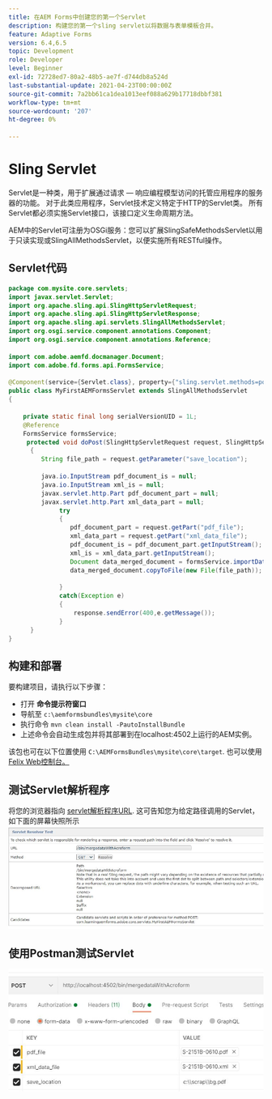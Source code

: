 ```yaml
---
title: 在AEM Forms中创建您的第一个Servlet
description: 构建您的第一个sling servlet以将数据与表单模板合并。
feature: Adaptive Forms
version: 6.4,6.5
topic: Development
role: Developer
level: Beginner
exl-id: 72728ed7-80a2-48b5-ae7f-d744db8a524d
last-substantial-update: 2021-04-23T00:00:00Z
source-git-commit: 7a2bb61ca1dea1013eef088a629b17718dbbf381
workflow-type: tm+mt
source-wordcount: '207'
ht-degree: 0%

---
```


# Sling Servlet

Servlet是一种类，用于扩展通过请求 — 响应编程模型访问的托管应用程序的服务器的功能。 对于此类应用程序，Servlet技术定义特定于HTTP的Servlet类。
所有Servlet都必须实施Servlet接口，该接口定义生命周期方法。


AEM中的Servlet可注册为OSGi服务：您可以扩展SlingSafeMethodsServlet以用于只读实现或SlingAllMethodsServlet，以便实施所有RESTful操作。

## Servlet代码

```java
package com.mysite.core.servlets;
import javax.servlet.Servlet;
import org.apache.sling.api.SlingHttpServletRequest;
import org.apache.sling.api.SlingHttpServletResponse;
import org.apache.sling.api.servlets.SlingAllMethodsServlet;
import org.osgi.service.component.annotations.Component;
import org.osgi.service.component.annotations.Reference;

import com.adobe.aemfd.docmanager.Document;
import com.adobe.fd.forms.api.FormsService;

@Component(service={Servlet.class}, property={"sling.servlet.methods=post", "sling.servlet.paths=/bin/mergedataWithAcroform"})
public class MyFirstAEMFormsServlet extends SlingAllMethodsServlet
{
    
    private static final long serialVersionUID = 1L;
    @Reference
    FormsService formsService;
     protected void doPost(SlingHttpServletRequest request, SlingHttpServletResponse response)
      { 
         String file_path = request.getParameter("save_location");
         
         java.io.InputStream pdf_document_is = null;
         java.io.InputStream xml_is = null;
         javax.servlet.http.Part pdf_document_part = null;
         javax.servlet.http.Part xml_data_part = null;
              try
              {
                 pdf_document_part = request.getPart("pdf_file");
                 xml_data_part = request.getPart("xml_data_file");
                 pdf_document_is = pdf_document_part.getInputStream();
                 xml_is = xml_data_part.getInputStream();
                 Document data_merged_document = formsService.importData(new Document(pdf_document_is), new Document(xml_is));
                 data_merged_document.copyToFile(new File(file_path));
                 
              }
              catch(Exception e)
              {
                  response.sendError(400,e.getMessage());
              }
      }
}
```

## 构建和部署

要构建项目，请执行以下步骤：

* 打开 **命令提示符窗口**
* 导航至 `c:\aemformsbundles\mysite\core`
* 执行命令 `mvn clean install -PautoInstallBundle`
* 上述命令会自动生成包并将其部署到在localhost:4502上运行的AEM实例。

该包也可在以下位置使用 `C:\AEMFormsBundles\mysite\core\target`. 也可以使用 [Felix Web控制台。](http://localhost:4502/system/console/bundles)


## 测试Servlet解析程序

将您的浏览器指向 [servlet解析程序URL](http://localhost:4502/system/console/servletresolver?url=%2Fbin%2FmergedataWithAcroform&amp;method=POST). 这可告知您为给定路径调用的Servlet，如下面的屏幕快照所示
![servlet-resolver](assets/servlet-resolver.JPG)

## 使用Postman测试Servlet

![使用Postman测试Servlet](assets/test-servlet-postman.JPG)
